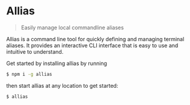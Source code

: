 # Allias

> Easily manage local commandline aliases

Allias is a command line tool for quickly defining and managing terminal aliases.
It provides an interactive CLI interface that is easy to use and intuitive to understand.

Get started by installing allias by running

```bash
$ npm i -g allias
```

then start allias at any location to get started:

```bash
$ allias
```